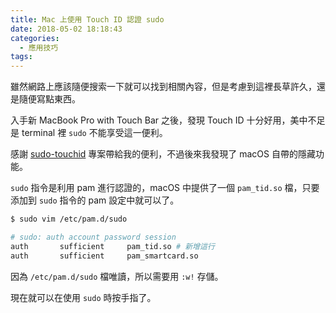```yaml
---
title: Mac 上使用 Touch ID 認證 sudo
date: 2018-05-02 18:18:43
categories:
  - 應用技巧
tags:
---
```


雖然網路上應該隨便搜索一下就可以找到相關內容，但是考慮到這裡長草許久，還是隨便寫點東西。

入手新 MacBook Pro with Touch Bar 之後，發現 Touch ID 十分好用，美中不足是 terminal 裡 `sudo` 不能享受這一便利。

<!--more-->

感謝 [sudo-touchid](https://github.com/mattrajca/sudo-touchid) 專案帶給我的便利，不過後來我發現了 macOS 自帶的隱藏功能。

`sudo` 指令是利用 pam 進行認證的，macOS 中提供了一個 `pam_tid.so` 檔，只要添加到 `sudo` 指令的 pam 設定中就可以了。

```bash
$ sudo vim /etc/pam.d/sudo

# sudo: auth account password session
auth       sufficient     pam_tid.so # 新增這行
auth       sufficient     pam_smartcard.so
```

因為 `/etc/pam.d/sudo` 檔唯讀，所以需要用 `:w!` 存儲。

現在就可以在使用 `sudo` 時按手指了。